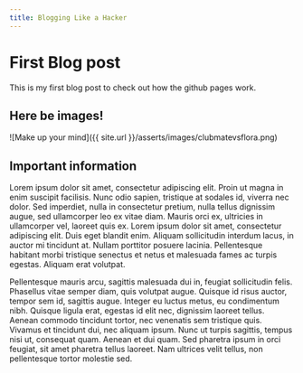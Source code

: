 ```yaml
---
title: Blogging Like a Hacker
---
```



First Blog post
===============

This is my first blog post to check out how the github pages work.



Here be images!
---------------

![Make up your mind]({{ site.url }}/asserts/images/clubmatevsflora.png)


Important information
---------------------

Lorem ipsum dolor sit amet, consectetur adipiscing elit. Proin ut magna in enim suscipit facilisis. Nunc odio sapien, tristique at sodales id, viverra nec dolor. Sed imperdiet, nulla in consectetur pretium, nulla tellus dignissim augue, sed ullamcorper leo ex vitae diam. Mauris orci ex, ultricies in ullamcorper vel, laoreet quis ex. Lorem ipsum dolor sit amet, consectetur adipiscing elit. Duis eget blandit enim. Aliquam sollicitudin interdum lacus, in auctor mi tincidunt at. Nullam porttitor posuere lacinia. Pellentesque habitant morbi tristique senectus et netus et malesuada fames ac turpis egestas. Aliquam erat volutpat.

Pellentesque mauris arcu, sagittis malesuada dui in, feugiat sollicitudin felis. Phasellus vitae semper diam, quis volutpat augue. Quisque id risus auctor, tempor sem id, sagittis augue. Integer eu luctus metus, eu condimentum nibh. Quisque ligula erat, egestas id elit nec, dignissim laoreet tellus. Aenean commodo tincidunt tortor, nec venenatis sem tristique quis. Vivamus et tincidunt dui, nec aliquam ipsum. Nunc ut turpis sagittis, tempus nisi ut, consequat quam. Aenean et dui quam. Sed pharetra ipsum in orci feugiat, sit amet pharetra tellus laoreet. Nam ultrices velit tellus, non pellentesque tortor molestie sed.
